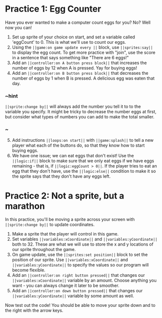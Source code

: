 # Practice 1: Egg Counter

Have you ever wanted to make a computer count eggs for you? No? Well now you can!

1. Set up sprite of your choice on start, and set a variable called 'eggCount' to 0. This is what we'll use to count our eggs.
2. Using the ``||game:on game update every ||`` block, use ``||sprites:say||`` to display the egg count. To get more practice with "join", use the score in a sentence that says something like "There are 6 eggs!"
3. Add an ``||controller:on A button press block||`` that increases the number of eggs by 12 when A is pressed. Yay for buying eggs!
4. Add an ``||controller:on B button press block||`` that decreases the number of eggs by 1 when B is pressed. A delicious egg was eaten that day.

### ~hint

``||sprite:change by||`` will always add the number you tell it to to the variable you specify. It might be tricky to decrease the number eggs at first, but consider what types of numbers you can add to make the total smaller.

### ~

5. Add instructions ``||loops:on start||`` with ``||game:splash||`` to tell a new player what each of the buttons do, so that they know how to start buying eggs.
6. We have one issue; we can eat eggs that don't exist! Use the ``||logic:if||`` block to make sure that we only eat eggs if we have eggs remaining - that is, if ``||logic:eggCount > 0||``. If the player tries to eat an egg that they don't have, use the ``||logic:else||`` condition to make it so the sprite says that they don't have any eggs left.

# Practice 2: Not a sprite, but a marathon

In this practice, you'll be moving a sprite across your screen with ``||sprite:change by||`` to update coordinates.

1. Make a sprite that the player will control in this game.
2. Set variables ``||variables:xCoordinate||`` and ``||variables:yCoordinate||`` both to 32. These are what we will use to store the x and y locations of our sprite throughout the game.
3. On game update, use the ``||sprites:set position||`` block to set the position of our sprite. Use ``||variables:xCoordinate||`` and ``||variables:yCoordinate||`` to specify the values so our program will become flexible.
4. Add an ``||controller:on right button pressed||`` that changes our ``||variables:xCoordinate||`` variable by an amount. Choose anything you want - you can always change it later to be smoother.
5. Add an ``||controller:on down button pressed||`` that changes our ``||variables:yCoordinate||`` variable by some amount as well.

Now test out the code! You should be able to move your sprite down and to the right with the arrow keys.